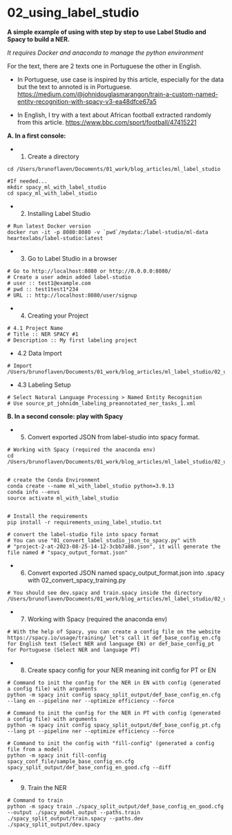 # 02_using_label_studio

**A	 simple example of using with step by step to use Label Studio and Spacy to build a NER.**

*It requires Docker and anaconda to manage the python environment*

For the text, there are 2 texts one in Portuguese the other in English.

- In Portuguese, use case is inspired by this article, especially for the data but the text to annoted is in Portuguese. https://medium.com/@johnidouglasmarangon/train-a-custom-named-entity-recognition-with-spacy-v3-ea48dfce67a5

- In English, I try with a text about African football extracted randomly from this article. https://www.bbc.com/sport/football/47415221


**A. In a first console:**


- 1. Create a directory
```
cd /Users/brunoflaven/Documents/01_work/blog_articles/ml_label_studio

#If needed...
mkdir spacy_ml_with_label_studio
cd spacy_ml_with_label_studio
```


- 2. Installing Label Studio
```
# Run latest Docker version
docker run -it -p 8080:8080 -v `pwd`/mydata:/label-studio/ml-data heartexlabs/label-studio:latest
```

- 3. Go to Label Studio in a browser
```
# Go to http://localhost:8080 or http://0.0.0.0:8080/
# Create a user admin added label-studio
# user :: test1@example.com
# pwd :: test1test1*234
# URL :: http://localhost:8080/user/signup
```

- 4. Creating your Project
```
# 4.1 Project Name
# Title :: NER SPACY #1
# Description :: My first labeling project
```

- 4.2 Data Import
```
# Import /Users/brunoflaven/Documents/01_work/blog_articles/ml_label_studio/02_using_label_studio/ner_source_text_csv/source_pt_johnidm_3.txt
```

- 4.3 Labeling Setup
```
# Select Natural Language Processing > Named Entity Recognition
# Use source_pt_johnidm_labeling_preannotated_ner_tasks_1.xml
```


**B. In a second console: play with Spacy**



- 5. Convert exported JSON from label-studio into spacy format.
```
# Working with Spacy (required the anaconda env)
cd /Users/brunoflaven/Documents/01_work/blog_articles/ml_label_studio/02_using_label_studio


# create the Conda Environment
conda create --name ml_with_label_studio python=3.9.13
conda info --envs
source activate ml_with_label_studio


# Install the requirements
pip install -r requirements_using_label_studio.txt

# convert the label-studio file into spacy format
# You can use "01_convert_label_studio_json_to_spacy.py" with 
# "project-2-at-2023-08-25-14-12-3cbb7a88.json", it will generate the file named # "spacy_output_format.json"

```


- 6. Convert exported JSON named spacy_output_format.json into .spacy with 02_convert_spacy_training.py

```
# You should see dev.spacy and train.spacy inside the directory /Users/brunoflaven/Documents/01_work/blog_articles/ml_label_studio/02_using_label_studio/spacy_output/
```

- 7. Working with Spacy (required the anaconda env)
```
# With the help of Spacy, you can create a config file on the website https://spacy.io/usage/training/ let's call it def_base_config_en.cfg for English text (Select NER and language EN) or def_base_config_pt for Portuguese (Select NER and language PT)
```

- 8. Create spacy config for your NER meaning init config for PT or EN
```
# Command to init the config for the NER in EN with config (generated a config file) with arguments
python -m spacy init config spacy_split_output/def_base_config_en.cfg --lang en --pipeline ner --optimize efficiency --force

# Command to init the config for the NER in PT with config (generated a config file) with arguments
python -m spacy init config spacy_split_output/def_base_config_pt.cfg --lang pt --pipeline ner --optimize efficiency --force

# Command to init the config with "fill-config" (generated a config file from a model)
python -m spacy init fill-config spacy_conf_file/sample_base_config_en.cfg spacy_split_output/def_base_config_en_good.cfg --diff
```

- 9. Train the NER
```
# Command to train
python -m spacy train ./spacy_split_output/def_base_config_en_good.cfg --output ./spacy_model_output --paths.train ./spacy_split_output/train.spacy --paths.dev ./spacy_split_output/dev.spacy

```











